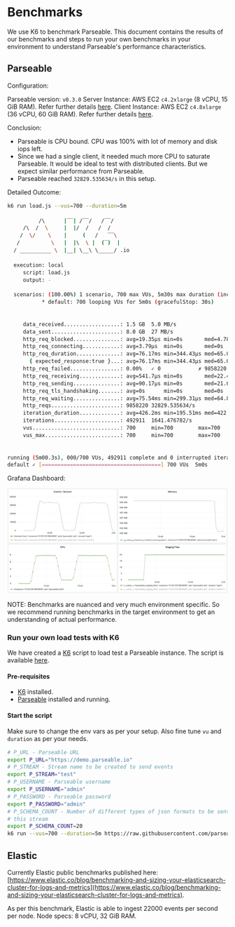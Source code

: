 # Benchmarks

We use K6 to benchmark Parseable. This document contains the results of our benchmarks and steps to run your own benchmarks in your environment to understand Parseable's performance characteristics.
## Parseable

Configuration:

Parseable version: `v0.3.0`
Server Instance: AWS EC2 `c4.2xlarge` (8 vCPU, 15 GiB RAM). Refer further details [here](https://aws.amazon.com/ec2/instance-types/).
Client Instance: AWS EC2 `c4.8xlarge` (36 vCPU, 60 GiB RAM). Refer further details [here](https://aws.amazon.com/ec2/instance-types/).

Conclusion:

- Parseable is CPU bound. CPU was 100% with lot of memory and disk iops left.
- Since we had a single client, it needed much more CPU to saturate Parseable. It would be ideal to test with distributed clients. But we expect similar performance from Parseable.
- Parseable reached `32829.535634/s` in this setup.

Detailed Outcome:

```bash
k6 run load.js --vus=700 --duration=5m

          /\      |‾‾| /‾‾/   /‾‾/   
     /\  /  \     |  |/  /   /  /    
    /  \/    \    |     (   /   ‾‾\  
   /          \   |  |\  \ |  (‾)  | 
  / __________ \  |__| \__\ \_____/ .io

  execution: local
     script: load.js
     output: -

  scenarios: (100.00%) 1 scenario, 700 max VUs, 5m30s max duration (incl. graceful stop):
           * default: 700 looping VUs for 5m0s (gracefulStop: 30s)


     data_received..................: 1.5 GB  5.0 MB/s
     data_sent......................: 8.0 GB  27 MB/s
     http_req_blocked...............: avg=19.35µs min=0s       med=4.78µs   max=431.69ms p(90)=7.35µs   p(95)=9.81µs  
     http_req_connecting............: avg=3.79µs  min=0s       med=0s       max=73.48ms  p(90)=0s       p(95)=0s      
     http_req_duration..............: avg=76.17ms min=344.43µs med=65.01ms  max=636.72ms p(90)=128.99ms p(95)=149.54ms
       { expected_response:true }...: avg=76.17ms min=344.43µs med=65.01ms  max=636.72ms p(90)=128.99ms p(95)=149.54ms
     http_req_failed................: 0.00%   ✓ 0            ✗ 9858220
     http_req_receiving.............: avg=541.7µs min=0s       med=22.49µs  max=218.44ms p(90)=164.95µs p(95)=389.52µs
     http_req_sending...............: avg=90.17µs min=0s       med=21.07µs  max=485.95ms p(90)=40.19µs  p(95)=146.16µs
     http_req_tls_handshaking.......: avg=0s      min=0s       med=0s       max=0s       p(90)=0s       p(95)=0s      
     http_req_waiting...............: avg=75.54ms min=299.31µs med=64.81ms  max=482.88ms p(90)=127.43ms p(95)=147.69ms
     http_reqs......................: 9858220 32829.535634/s
     iteration_duration.............: avg=426.2ms min=195.51ms med=422.99ms max=1.18s    p(90)=499.06ms p(95)=522.91ms
     iterations.....................: 492911  1641.476782/s
     vus............................: 700     min=700        max=700  
     vus_max........................: 700     min=700        max=700  


running (5m00.3s), 000/700 VUs, 492911 complete and 0 interrupted iterations
default ✓ [======================================] 700 VUs  5m0s
```

Grafana Dashboard:

![Grafana Dashboard](../images/grafana.png)

NOTE: Benchmarks are nuanced and very much environment specific. So we recommend running benchmarks in the target environment to get an understanding of actual performance.

### Run your own load tests with K6

We have created a [K6](https://k6.io) script to load test a Parseable instance. The script is available [here](https://raw.githubusercontent.com/parseablehq/quest/main/testcases/load.js).

#### Pre-requisites

* [K6](https://k6.io) installed.
* [Parseable](https://parseable.io) installed and running.

#### Start the script

Make sure to change the env vars as per your setup. Also fine tune `vu` and `duration` as per your needs.

```sh
# P_URL - Parseable URL
export P_URL="https://demo.parseable.io"
# P_STREAM - Stream name to be created to send events
export P_STREAM="test"
# P_USERNAME - Parseable username
export P_USERNAME="admin"
# P_PASSWORD - Parseable password
export P_PASSWORD="admin"
# P_SCHEMA_COUNT - Number of different types of json formats to be sent to 
# this stream
export P_SCHEMA_COUNT=20
k6 run --vus=700 --duration=5m https://raw.githubusercontent.com/parseablehq/quest/main/testcases/load.js
```
## Elastic

Currently Elastic public benchmarks published here: [https://www.elastic.co/blog/benchmarking-and-sizing-your-elasticsearch-cluster-for-logs-and-metrics](https://www.elastic.co/blog/benchmarking-and-sizing-your-elasticsearch-cluster-for-logs-and-metrics).

As per this benchmark, Elastic is able to ingest 22000 events per second per node. Node specs: 8 vCPU, 32 GiB RAM.
